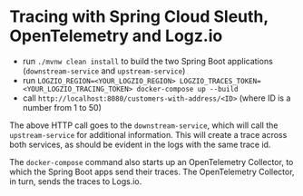 # Tracing with Spring Cloud Sleuth, OpenTelemetry and Logz.io
 
- run `./mvnw clean install` to build the two Spring Boot applications (`downstream-service` and `upstream-service`)
- run `LOGZIO_REGION=<YOUR_LOGZIO_REGION> LOGZIO_TRACES_TOKEN=<YOUR_LOGZIO_TRACING_TOKEN> docker-compose up --build`
- call `http://localhost:8080/customers-with-address/<ID>` (where ID is a number from 1 to 50)

The above HTTP call goes to the `downstream-service`, which will call the `upstream-service` for additional information. This will create a trace across both services, as should be evident in the logs with the same trace id.

The `docker-compose` command also starts up an OpenTelemetry Collector, to which the Spring Boot apps send their traces. The OpenTelemetry Collector, in turn, sends the traces to Logs.io.